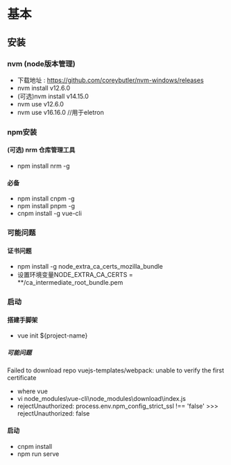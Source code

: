 # 基本
## 安装
### nvm  (node版本管理)
- 下载地址 : https://github.com/coreybutler/nvm-windows/releases
- nvm install v12.6.0
- (可选)nvm install v14.15.0
- nvm use v12.6.0
- nvm use v16.16.0  //用于eletron


### npm安装
#### (可选) nrm 仓库管理工具
- npm install nrm -g
#### 必备
- npm install cnpm -g
- npm install pnpm -g
- cnpm install -g vue-cli


### 可能问题
#### 证书问题
- npm install -g node_extra_ca_certs_mozilla_bundle
- 设置环境变量NODE_EXTRA_CA_CERTS = **/ca_intermediate_root_bundle.pem

### 启动
#### 搭建手脚架
- vue init ${project-name}

##### 可能问题 
Failed to download repo vuejs-templates/webpack: unable to verify the first certificate
- where vue
- vi node_modules\vue-cli\node_modules\download\index.js
- rejectUnauthorized: process.env.npm_config_strict_ssl !== 'false' >>> rejectUnauthorized: false

#### 启动
- cnpm install
- npm run serve


